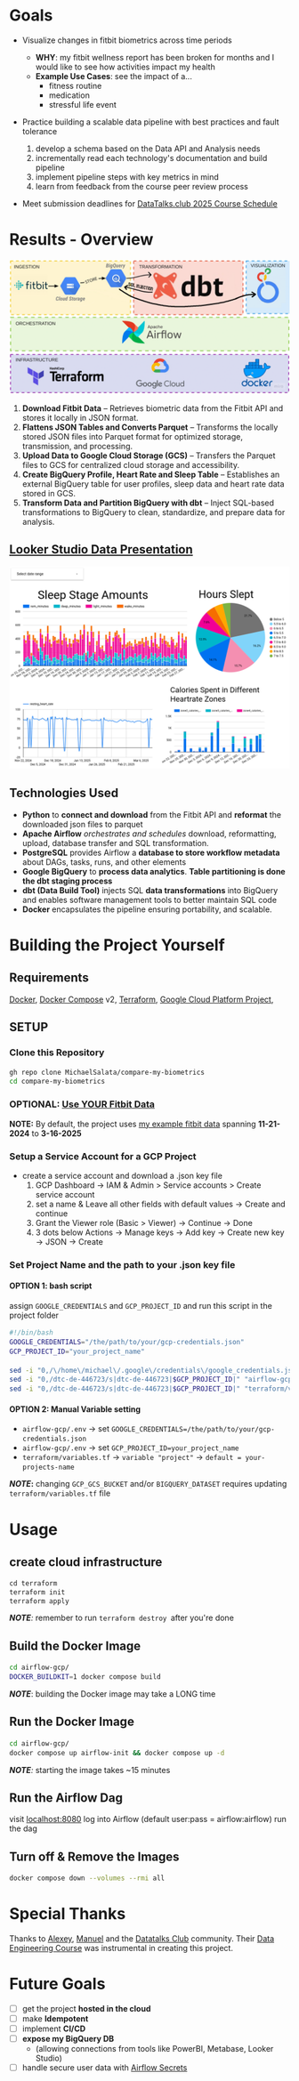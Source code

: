 # Goals
- Visualize changes in fitbit biometrics across time periods
	- **WHY**: my fitbit wellness report has been broken for months and I would like to see how activities impact my health
	- **Example Use Cases**: see the impact of a...
		- fitness routine
		- medication
		- stressful life event
- Practice building a scalable data pipeline with best practices and fault tolerance
	1. develop a schema based on the Data API and Analysis needs
	2. incrementally read each technology's documentation and build pipeline
	3. implement pipeline steps with key metrics in mind
	4. learn from feedback from the course peer review process

- Meet submission deadlines for [DataTalks.club 2025 Course Schedule](https://courses.datatalks.club/de-zoomcamp-2025/)

# Results - Overview
![Data Pipeline visualized](https://github.com/MichaelSalata/compare-my-biometrics/blob/main/imgs/orchestration_visualized.png)

1. **Download Fitbit Data** – Retrieves biometric data from the Fitbit API and stores it locally in JSON format.
2. **Flattens JSON Tables and Converts Parquet** – Transforms the locally stored JSON files into Parquet format for optimized storage, transmission, and processing.
3. **Upload Data to Google Cloud Storage (GCS)** – Transfers the Parquet files to GCS for centralized cloud storage and accessibility.
4. **Create BigQuery Profile, Heart Rate and Sleep Table** – Establishes an external BigQuery table for user profiles, sleep data and heart rate data stored in GCS.
5. **Transform Data and Partition BigQuery with dbt** – Inject SQL-based transformations to BigQuery to clean, standardize, and prepare data for analysis.

## [Looker Studio Data Presentation](https://lookerstudio.google.com/reporting/62d48d66-0361-4d53-9927-ed9a604cafd9/page/30qCF)
![Looker Studio Preview](https://github.com/MichaelSalata/compare-my-biometrics/blob/main/imgs/Screenshot%20from%202025-03-24%2020-08-14.png)

## Technologies Used
- **Python** to **connect and download** from the Fitbit API and **reformat** the downloaded json files to parquet
- **Apache Airflow** *orchestrates and schedules* download, reformatting, upload, database transfer and SQL transformation.
- **PostgreSQL** provides Airflow a **database to store workflow metadata** about DAGs, tasks, runs, and other elements
- **Google BigQuery** to **process data analytics**. **Table partitioning is done the dbt staging process**
- **dbt (Data Build Tool)** injects SQL **data transformations** into BigQuery and enables software management tools to better maintain SQL code
- **Docker** encapsulates the pipeline ensuring portability, and scalable.

# Building the Project Yourself
## Requirements
[Docker](https://docs.docker.com/get-docker/),  [Docker Compose](https://docs.docker.com/compose/install/) v2,  [Terraform](https://developer.hashicorp.com/terraform/install?product_intent=terraform),  [Google Cloud Platform Project](https://console.cloud.google.com/),  

## SETUP
### Clone this Repository
```bash
gh repo clone MichaelSalata/compare-my-biometrics
cd compare-my-biometrics
```

### OPTIONAL: [Use YOUR Fitbit Data](https://github.com/MichaelSalata/compare-my-biometrics/blob/main/Use-Your-Fitbit-Data.md)
**NOTE:** By default, the project uses [my example fitbit data](https://github.com/MichaelSalata/compare-my-biometrics/tree/main/airflow-gcp/example_data)  spanning **11-21-2024**  to  **3-16-2025**

### Setup a Service Account for a GCP Project 
- create a service account and download a .json key file
	1. GCP Dashboard -> IAM & Admin > Service accounts > Create service account
	2. set a name & Leave all other fields with default values -> Create and continue
	3. Grant the Viewer role (Basic > Viewer) -> Continue -> Done
	4. 3 dots below Actions -> Manage keys -> Add key -> Create new key -> JSON -> Create

### Set **Project Name** and the **path to your  .json key file**
#### OPTION 1: bash script
assign `GOOGLE_CREDENTIALS` and `GCP_PROJECT_ID`  and run this script in the project folder
```bash
#!/bin/bash
GOOGLE_CREDENTIALS="/the/path/to/your/gcp-credentials.json"
GCP_PROJECT_ID="your_project_name"

sed -i "0,/\/home\/michael\/.google\/credentials\/google_credentials.json/s|/home/michael/.google/credentials/google_credentials.json|$GOOGLE_CREDENTIALS|" "airflow-gcp/.env"
sed -i "0,/dtc-de-446723/s|dtc-de-446723|$GCP_PROJECT_ID|" "airflow-gcp/.env"
sed -i "0,/dtc-de-446723/s|dtc-de-446723|$GCP_PROJECT_ID|" "terraform/variables.tf"
```
#### OPTION 2: Manual Variable setting
- `airflow-gcp/.env` -> set `GOOGLE_CREDENTIALS=/the/path/to/your/gcp-credentials.json` 
- `airflow-gcp/.env` -> set `GCP_PROJECT_ID=your_project_name`
- `terraform/variables.tf` -> `variable "project"` -> `default = your-projects-name`

***NOTE*:** changing `GCP_GCS_BUCKET` and/or `BIGQUERY_DATASET` requires updating `terraform/variables.tf` file

# Usage
## create cloud infrastructure
```
cd terraform
terraform init
terraform apply
```
***NOTE**:* remember to run `terraform destroy `after you're done
## Build the Docker Image
```bash
cd airflow-gcp/
DOCKER_BUILDKIT=1 docker compose build
```
***NOTE***: building the Docker image may take a LONG time
## Run the Docker Image
```bash
cd airflow-gcp/
docker compose up airflow-init && docker compose up -d
```
***NOTE**:* starting the image takes ~15 minutes
## Run the Airflow Dag
visit [localhost:8080](http://localhost:8080/)
log into Airflow (default user:pass = airflow:airflow)
run the dag 
## Turn off & Remove the Images
```bash
docker compose down --volumes --rmi all
```
# Special Thanks
Thanks to [Alexey](https://github.com/alexeygrigorev), [Manuel](https://github.com/ManuelGuerra1987) and the [Datatalks Club](https://datatalks.club/) community. Their [Data Engineering Course](https://github.com/DataTalksClub/data-engineering-zoomcamp) was instrumental in creating this project.

# Future Goals
- [ ] get the project **hosted in the cloud**
- [ ] make **Idempotent**
- [ ] implement **CI/CD**
- [ ] **expose my BigQuery DB**
	- (allowing connections from tools like PowerBI, Metabase, Looker Studio)
- [ ] handle secure user data with [Airflow Secrets](https://airflow.apache.org/docs/apache-airflow/stable/security/secrets/index.html)
